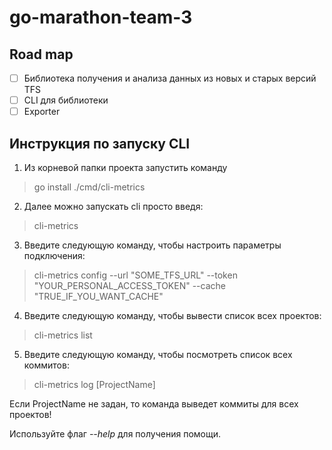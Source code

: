 # go-marathon-team-3

## Road map

- [ ] Библиотека получения и анализа данных из новых и старых версий TFS
- [ ] CLI для библиотеки
- [ ] Exporter

## Инструкция по запуску CLI

1. Из корневой папки проекта запустить команду
> go install ./cmd/cli-metrics
2. Далее можно запускать cli просто введя:
> cli-metrics
3. Введите следующую команду, чтобы настроить параметры подключения:
> cli-metrics config --url "SOME_TFS_URL" --token "YOUR_PERSONAL_ACCESS_TOKEN" --cache "TRUE_IF_YOU_WANT_CACHE"
4. Введите следующую команду, чтобы вывести список всех проектов:
> cli-metrics list
5. Введите следующую команду, чтобы посмотреть список всех коммитов:
> cli-metrics log [ProjectName]

Если ProjectName не задан, то команда выведет коммиты для всех проектов!


Используйте флаг *--help* для получения помощи.